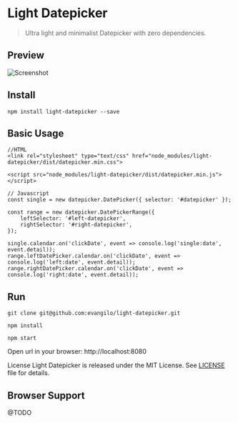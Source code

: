 # Light Datepicker

> Ultra light and minimalist Datepicker with zero dependencies.

## Preview
![Screenshot](https://raw.githubusercontent.com/evangilo/light-datepicker/master/screenshots/datepicker.gif)


## Install
```
npm install light-datepicker --save
```

## Basic Usage

```
//HTML
<link rel="stylesheet" type="text/css" href="node_modules/light-datepicker/dist/datepicker.min.css">

<script src="node_modules/light-datepicker/dist/datepicker.min.js"></script>
```

```JS
// Javascript
const single = new datepicker.DatePicker({ selector: '#datepicker' });

const range = new datepicker.DatePickerRange({
    leftSelector: '#left-datepicker',
    rightSelector: '#right-datepicker',
});

single.calendar.on('clickDate', event => console.log('single:date', event.detail));
range.leftDatePicker.calendar.on('clickDate', event => console.log('left:date', event.detail));
range.rightDatePicker.calendar.on('clickDate', event => console.log('right:date', event.detail));
```

## Run
```
git clone git@github.com:evangilo/light-datepicker.git

npm install

npm start
```

Open url in your browser: http://localhost:8080

License
Light Datepicker is released under the MIT License. See [LICENSE](https://github.com/evangilo/light-datepicker/blob/master/LICENSE.md) file for details.

## Browser Support

@TODO
